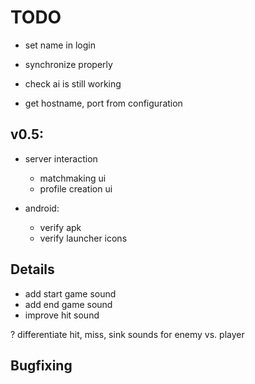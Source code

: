 # TODO

- set name in login
- synchronize properly
- check ai is still working

- get hostname, port from configuration  

## v0.5:
  - server interaction
      - matchmaking ui
      - profile creation ui


- android:
  - verify apk
  - verify launcher icons


## Details
- add start game sound
- add end game sound
- improve hit sound

? differentiate hit, miss, sink sounds for enemy vs. player
  
  
## Bugfixing
